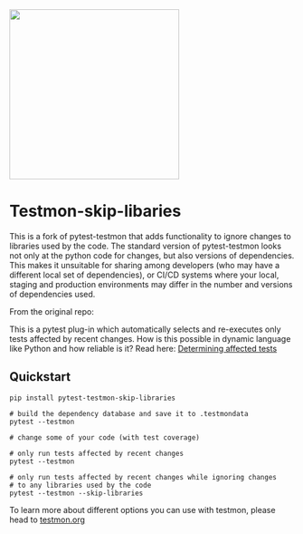 <img src=https://user-images.githubusercontent.com/135344/219700265-0a9b152f-7285-4607-bbce-0c9aeddd520b.svg width=300>

# Testmon-skip-libaries
This is a fork of pytest-testmon that adds functionality to ignore changes to
libraries used by the code. The standard version of pytest-testmon looks not
only at the python code for changes, but also versions of dependencies. This
makes it unsuitable for sharing among developers (who may have a different local
set of dependencies), or CI/CD systems where your local, staging and production
environments may differ in the number and versions of dependencies used.

From the original repo:

This is a pytest plug-in which automatically selects and re-executes
only tests affected by recent changes. How is this possible in dynamic
language like Python and how reliable is it? Read here: [Determining
affected tests](https://testmon.org/determining-affected-tests.html)

## Quickstart

    pip install pytest-testmon-skip-libraries

    # build the dependency database and save it to .testmondata
    pytest --testmon

    # change some of your code (with test coverage)

    # only run tests affected by recent changes
    pytest --testmon

    # only run tests affected by recent changes while ignoring changes
    # to any libraries used by the code
    pytest --testmon --skip-libraries

To learn more about different options you can use with testmon, please
head to [testmon.org](https://testmon.org)